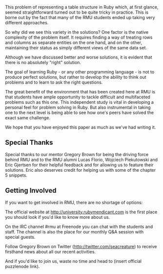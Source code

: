 This problem of representing a table structure in Ruby which, at first glance, seemed straightforward turned out to be quite tricky in practice. This is borne out by the fact that many of the RMU students ended up taking very different approaches.

So why did we see this variety in the solutions? One factor is the native complexity of the problem itself. It requires finding a way of treating rows and columns as separate entities on the one hand, and on the other, maintaining their status as simply different views of the same data set.
 
Although we have discussed better and worse solutions, it is evident that there is no absolutely "right" solution. 

The goal of learning Ruby - or any other programming language - is not to produce perfect solutions, but rather to develop the ability to think out problems and to learn to ask the right questions.

The great benefit of the environment that has been created here at RMU is that students have ample opportunity to tackle difficult and multifaceted problems such as this one. This independent study is vital in developing a personal feel for problem solving in Ruby. But also instrumental in taking one to the next level is being able to see how one's peers have solved the exact same challenge.

We hope that you have enjoyed this paper as much as we've had writing it.

Special Thanks
----------------------

Special thanks to our mentor Gregory Brown for being the driving force behind RMU and to the RMU alumni Lucas Florio, Wojciech Piekutowski and Eric Gjertsen for their helpful feedback and for allowing us to feature their solutions. Eric also deserves credit for helping us with some of the chapter 5 snippets.

Getting Involved
----------------------

If you want to get involved in RMU, there are no shortage of options:

The official website at http://university.rubymendicant.com is the first place you should look if you'd like to know more about us.

On the IRC channel #rmu at Freenode you can chat with the students and staff. The channel is also the place for our monthly Q&A session with special guests.

Follow Gregory Brown on Twitter (http://twitter.com/seacreature) to receive firsthand news about all our recent activities.

And if you'd like to join us, waste no time and head to (insert official puzzlenode link).

